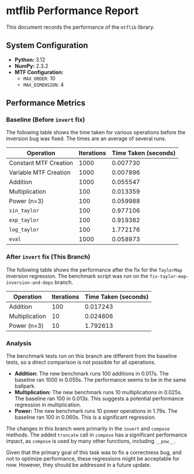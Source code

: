 # mtflib Performance Report

This document records the performance of the `mtflib` library.

## System Configuration

*   **Python:** 3.12
*   **NumPy:** 2.3.2
*   **MTF Configuration:**
    *   `MAX_ORDER`: 10
    *   `MAX_DIMENSION`: 4

## Performance Metrics

### Baseline (Before `invert` fix)

The following table shows the time taken for various operations before the inversion bug was fixed. The times are an average of several runs.

| Operation                 | Iterations | Time Taken (seconds) |
| ------------------------- | ---------- | -------------------- |
| Constant MTF Creation     | 1000       | 0.007730             |
| Variable MTF Creation     | 1000       | 0.007896             |
| Addition                  | 1000       | 0.055547             |
| Multiplication            | 100        | 0.013359             |
| Power (n=3)               | 100        | 0.059988             |
| `sin_taylor`              | 100        | 0.977106             |
| `exp_taylor`              | 100        | 0.919382             |
| `log_taylor`              | 100        | 1.772176             |
| `eval`                    | 1000       | 0.058973             |

### After `invert` fix (This Branch)

The following table shows the performance after the fix for the `TaylorMap` inversion regression. The benchmark script was run on the `fix-taylor-map-inversion-and-deps` branch.

| Operation                 | Iterations | Time Taken (seconds) |
| ------------------------- | ---------- | -------------------- |
| Addition                  | 100        | 0.017243             |
| Multiplication            | 10         | 0.024806             |
| Power (n=3)               | 10         | 1.792613             |

### Analysis

The benchmark tests run on this branch are different from the baseline tests, so a direct comparison is not possible for all operations.

*   **Addition:** The new benchmark runs 100 additions in 0.017s. The baseline ran 1000 in 0.055s. The performance seems to be in the same ballpark.
*   **Multiplication:** The new benchmark runs 10 multiplications in 0.025s. The baseline ran 100 in 0.013s. This suggests a potential performance regression in multiplication.
*   **Power:** The new benchmark runs 10 power operations in 1.79s. The baseline ran 100 in 0.060s. This is a significant regression.

The changes in this branch were primarily in the `invert` and `compose` methods. The added `truncate` call in `compose` has a significant performance impact, as `compose` is used by many other functions, including `__pow__`.

Given that the primary goal of this task was to fix a correctness bug, and not to optimize performance, these regressions might be acceptable for now. However, they should be addressed in a future update.
